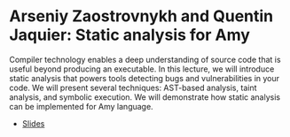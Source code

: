 # Arseniy Zaostrovnykh and Quentin Jaquier: Static analysis for Amy

Compiler technology enables a deep understanding of source code that is useful beyond producing an executable. In this lecture, we will introduce static analysis that powers tools detecting bugs and vulnerabilities in your code. We will present several techniques: AST-based analysis, taint analysis, and symbolic execution. We will demonstrate how static analysis can be implemented for Amy language.

  * [Slides](./SonarGuestLecture-2022-11-28.pdf)